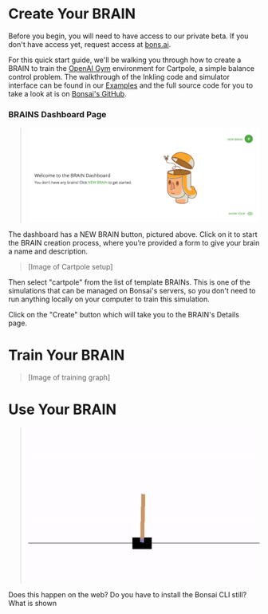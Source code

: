 # Create Your BRAIN

Before you begin, you will need to have access to our private beta. If you don't have access yet, request access at [bons.ai][1].

For this quick start guide, we'll be walking you through how to create a BRAIN to train the [OpenAI Gym][4] environment for Cartpole, a simple balance control problem. The walkthrough of the Inkling code and simulator interface can be found in our [Examples][2] and the full source code for you to take a look at is on [Bonsai's GitHub][3].

### BRAINS Dashboard Page

> ![No BRAINs Dashboard][5]

The dashboard has a NEW BRAIN button, pictured above. Click on it to start the BRAIN creation process, where you’re provided a form to give your brain a name and description.

> [Image of Cartpole setup]

Then select "cartpole" from the list of template BRAINs. This is one of the simulations that can be managed on Bonsai's servers, so you don't need to run anything locally on your computer to train this simulation.

Click on the "Create" button which will take you to the BRAIN's Details page.


# Train Your BRAIN

> [Image of training graph]



# Use Your BRAIN

> ![Cartpole Trained][10]

Does this happen on the web? Do you have to install the Bonsai CLI still? What is shown


[1]: http://pages.bons.ai/apply.html
[2]: ../examples.html#openai-gym-cart-pole
[3]: https://github.com/BonsaiAI/gym-cartpole-sample
[4]: https://gym.openai.com/envs/CartPole-v1
[5]: ../../images/no_brains_image.png
[10]: ../../images/cart-pole-balance.gif
